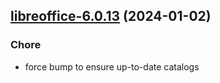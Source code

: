 

## [libreoffice-6.0.13](https://github.com/truecharts/charts/compare/libreoffice-6.0.12...libreoffice-6.0.13) (2024-01-02)

### Chore



- force bump to ensure up-to-date catalogs